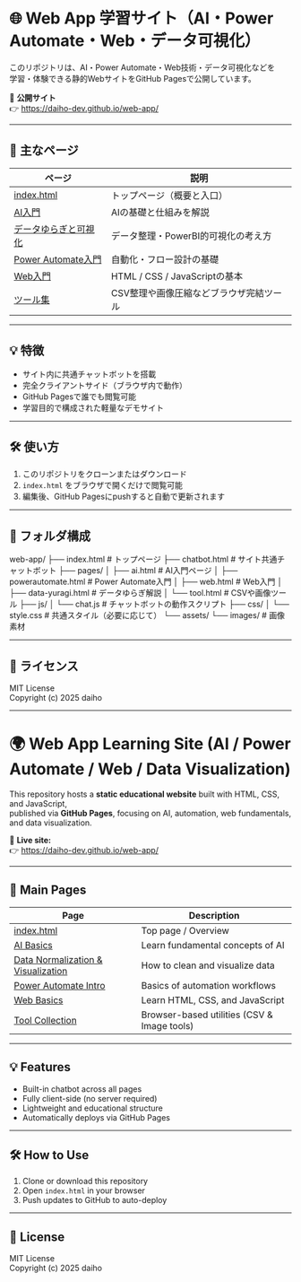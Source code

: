 # 🌐 Web App 学習サイト（AI・Power Automate・Web・データ可視化）

このリポジトリは、AI・Power Automate・Web技術・データ可視化などを  
学習・体験できる静的WebサイトをGitHub Pagesで公開しています。  

📍 **公開サイト**  
👉 https://daiho-dev.github.io/web-app/

---

## 📘 主なページ
| ページ | 説明 |
|--------|------|
| [index.html](https://daiho-dev.github.io/web-app/index.html) | トップページ（概要と入口） |
| [AI入門](https://daiho-dev.github.io/web-app/pages/ai.html) | AIの基礎と仕組みを解説 |
| [データゆらぎと可視化](https://daiho-dev.github.io/web-app/pages/data-yuragi.html) | データ整理・PowerBI的可視化の考え方 |
| [Power Automate入門](https://daiho-dev.github.io/web-app/pages/powerautomate.html) | 自動化・フロー設計の基礎 |
| [Web入門](https://daiho-dev.github.io/web-app/pages/web.html) | HTML / CSS / JavaScriptの基本 |
| [ツール集](https://daiho-dev.github.io/web-app/pages/tool.html) | CSV整理や画像圧縮などブラウザ完結ツール |

---

## 💡 特徴
- サイト内に共通チャットボットを搭載  
- 完全クライアントサイド（ブラウザ内で動作）  
- GitHub Pagesで誰でも閲覧可能  
- 学習目的で構成された軽量なデモサイト  

---

## 🛠️ 使い方
1. このリポジトリをクローンまたはダウンロード  
2. `index.html` をブラウザで開くだけで閲覧可能  
3. 編集後、GitHub Pagesにpushすると自動で更新されます  

---

## 📁 フォルダ構成
web-app/
├── index.html # トップページ
├── chatbot.html # サイト共通チャットボット
├── pages/
│ ├── ai.html # AI入門ページ
│ ├── powerautomate.html # Power Automate入門
│ ├── web.html # Web入門
│ ├── data-yuragi.html # データゆらぎ解説
│ └── tool.html # CSVや画像ツール
├── js/
│ └── chat.js # チャットボットの動作スクリプト
├── css/
│ └── style.css # 共通スタイル（必要に応じて）
└── assets/
└── images/ # 画像素材


---

## 🪪 ライセンス
MIT License  
Copyright (c) 2025 daiho

---

# 🌍 Web App Learning Site (AI / Power Automate / Web / Data Visualization)

This repository hosts a **static educational website** built with HTML, CSS, and JavaScript,  
published via **GitHub Pages**, focusing on AI, automation, web fundamentals, and data visualization.

📍 **Live site:**  
👉 https://daiho-dev.github.io/web-app/

---

## 📘 Main Pages
| Page | Description |
|------|--------------|
| [index.html](https://daiho-dev.github.io/web-app/index.html) | Top page / Overview |
| [AI Basics](https://daiho-dev.github.io/web-app/pages/ai.html) | Learn fundamental concepts of AI |
| [Data Normalization & Visualization](https://daiho-dev.github.io/web-app/pages/data-yuragi.html) | How to clean and visualize data |
| [Power Automate Intro](https://daiho-dev.github.io/web-app/pages/powerautomate.html) | Basics of automation workflows |
| [Web Basics](https://daiho-dev.github.io/web-app/pages/web.html) | Learn HTML, CSS, and JavaScript |
| [Tool Collection](https://daiho-dev.github.io/web-app/pages/tool.html) | Browser-based utilities (CSV & Image tools) |

---

## 💡 Features
- Built-in chatbot across all pages  
- Fully client-side (no server required)  
- Lightweight and educational structure  
- Automatically deploys via GitHub Pages  

---

## 🛠️ How to Use
1. Clone or download this repository  
2. Open `index.html` in your browser  
3. Push updates to GitHub to auto-deploy  

---

## 🪪 License
MIT License  
Copyright (c) 2025 daiho
